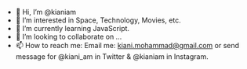 - 👋 Hi, I’m @kianiam
- 👀 I’m interested in Space, Technology, Movies, etc.
- 🌱 I’m currently learning JavaScript.
- 💞️ I’m looking to collaborate on ...
- 📫 How to reach me: Email me: kiani.mohammad@gmail.com or send message for @kiani_am in Twitter & @kianiam in Instagram.

<!---
kianiam/kianiam is a ✨ special ✨ repository because its `README.md` (this file) appears on your GitHub profile.
You can click the Preview link to take a look at your changes.
--->

